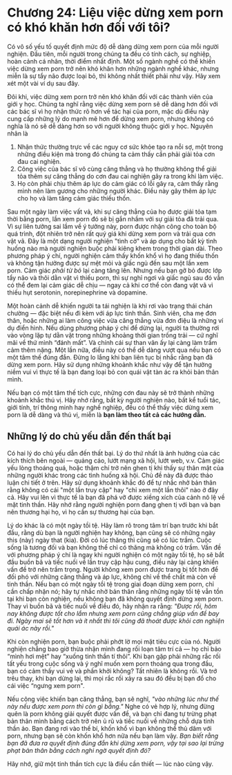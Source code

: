 # Chương 24: Liệu việc dừng xem porn có khó khăn hơn đối với tôi?

Có vô số yếu tố quyết định mức độ dễ dàng dừng xem porn của mỗi người nghiện. Đầu tiên, mỗi người trong chúng ta đều có tính cách, sự nghiệp, hoàn cảnh cá nhân, thời điểm nhất định. Một số ngành nghề có thể khiến việc dừng xem porn trở nên khó khăn hơn những ngành nghề khác, nhưng miễn là sự tẩy não được loại bỏ, thì không nhất thiết phải như vậy. Hãy xem xét một vài ví dụ sau đây.

Đôi khi, việc dừng xem porn trở nên khó khăn đối với các thành viên của giới y học. Chúng ta nghĩ rằng việc dừng xem porn sẽ dễ dàng hơn đối với các bác sĩ vì họ nhận thức rõ hơn về tác hại của porn, mặc dù điều này cung cấp những lý do mạnh mẽ hơn để dừng xem porn, nhưng không có nghĩa là nó sẽ dễ dàng hơn so với người không thuộc giới y học. Nguyên nhân là

1. Nhận thức thường trực về các nguy cơ sức khỏe tạo ra nỗi sợ, một trong những điều kiện mà trong đó chúng ta cảm thấy cần phải giải tỏa cơn đau cai nghiện.
2. Công việc của bác sĩ vô cùng căng thẳng và họ thường không thể giải tỏa thêm sự căng thẳng do cơn đau cai nghiện gây ra trong khi làm việc.
3. Họ còn phải chịu thêm áp lực do cảm giác có lỗi gây ra, cảm thấy rằng mình nên làm gương cho những người khác. Điều này gây thêm áp lực cho họ và làm tăng cảm giác thiếu thốn.

Sau một ngày làm việc vất vả, khi sự căng thẳng của họ được giải tỏa tạm thời bằng porn, lần xem porn đó sẽ bị gắn nhầm với sự giải tỏa đã trải qua. Vì sự liên tưởng sai lầm về ý tưởng này, porn được nhận công cho toàn bộ quá trình, đột nhiên trở nên rất quý giá khi dừng xem porn và trải qua cơn vật vã. Đây là một dạng người nghiện "tình cờ" và áp dụng cho bất kỳ tình huống nào mà người nghiện buộc phải kiêng khem trong thời gian dài. Theo phương pháp ý chí, người nghiện cảm thấy khốn khổ vì họ đang thiếu thốn và không tận hưởng được sự mệt mỏi và giấc ngủ đến sau một lần xem porn. Cảm giác *phải từ bỏ* lại càng tăng lên. Nhưng nếu bạn gỡ bỏ được lớp tẩy não và thôi dằn vặt vì thiếu porn, thì sự nghỉ ngơi và giấc ngủ sau đó vẫn có thể đem lại cảm giác dễ chịu — ngay cả khi cơ thể còn đang vật vã vì thiếu hụt serotonin, norepinephrine và dopamine.

Một hoàn cảnh dễ khiến người ta tái nghiện là khi rơi vào trạng thái chán chường — đặc biệt nếu đi kèm với áp lực tinh thần. Sinh viên, cha mẹ đơn thân, hoặc những ai làm công việc vừa căng thẳng vừa đơn điệu là những ví dụ điển hình. Nếu dùng phương pháp ý chí để dừng lại, người ta thường rơi vào vòng lặp tự dằn vặt trong những khoảng thời gian trống trải — cứ nghĩ mãi về thứ mình “đánh mất”. Và chính cái sự than vãn ấy lại càng làm trầm cảm thêm nặng. Một lần nữa, điều này có thể dễ dàng vượt qua nếu bạn có một tâm thế đúng đắn. Đừng lo lắng khi bạn liên tục bị nhắc rằng bạn đã dừng xem porn. Hãy sử dụng những khoảnh khắc như vậy để tận hưởng niềm vui vì thực tế là bạn đang loại bỏ con quái vật tàn ác ra khỏi bản thân mình.

Nếu bạn có một tâm thế tích cực, những cơn đau này sẽ trở thành những khoảnh khắc thú vị. Hãy nhớ rằng, bất kỳ người nghiện nào, bất kể tuổi tác, giới tính, trí thông minh hay nghề nghiệp, đều có thể thấy việc dừng xem porn là dễ dàng và thú vị, miễn là **bạn làm theo tất cả các hướng dẫn.**

## Những lý do chủ yếu dẫn đến thất bại

Có hai lý do chủ yếu dẫn đến thất bại. Lý do thứ nhất là ảnh hưởng của các kích thích bên ngoài — quảng cáo, lướt mạng xã hội, lướt web, v.v. Cảm giác yếu lòng thoáng quá, hoặc thậm chí trở nên ghen tị khi thấy sự thân mật của những người khác trong các tình huống xã hội. Chủ đề này đã được thảo luận chi tiết ở trên. Hãy sử dụng khoảnh khắc đó để tự nhắc nhở bản thân rằng không có cái "một lần truy cập" hay "chỉ xem một lần thôi" nào ở đây cả. Hãy vui lên vì thực tế là bạn đã phá vỡ được xiềng xích của cảnh nô lệ về mặt tinh thần. Hãy nhớ rằng người nghiện porn đang ghen tị với bạn và bạn nên thương hại họ, vì họ cần sự thương hại của bạn.

Lý do khác là có một ngày tồi tệ. Hãy làm rõ trong tâm trí bạn trước khi bắt đầu, rằng dù bạn là người nghiện hay không, bạn cũng sẽ có những ngày this (này) ngày that (kia). Đời có lúc thăng thì cũng sẽ có lúc trầm. Cuộc sống là tương đối và bạn không thể chỉ có thăng mà không có trầm. Vấn đề với phương pháp ý chí là ngay khi người nghiện có một ngày tồi tệ, họ sẽ bắt đầu buồn bã và tiếc nuối về lần truy cập hậu cung, điều này lại càng khiến vấn đề trở nên trầm trọng. Người không xem porn được trang bị tốt hơn để đối phó với những căng thẳng và áp lực, không chỉ về thể chất mà còn về tinh thần. Nếu bạn có một ngày tồi tệ trong giai đoạn dừng xem porn, chỉ cần chấp nhận nó; hãy tự nhắc nhở bản thân rằng những ngày tồi tệ vẫn tồn tại khi bạn còn nghiện, nếu không bạn đã không quyết định dừng xem porn. Thay vì buồn bã và tiếc nuối về điều đó, hãy nhận ra rằng: *"Được rồi, hôm nay không được tốt cho lắm nhưng xem porn cũng chẳng giúp vấn đề bay đi. Ngày mai sẽ tốt hơn và ít nhất thì tôi cũng đã thoát được khỏi cơn nghiện quái ác này rồi."*

Khi còn nghiện porn, bạn buộc phải phớt lờ mọi mặt tiêu cực của nó. Người nghiện chẳng bao giờ thừa nhận mình đang rối loạn tâm trí cả — họ chỉ bảo “mình hơi mệt” hay “xuống tinh thần tí thôi”. Khi bạn gặp phải những rắc rối tất yếu trong cuộc sống và ý nghĩ muốn xem porn thoáng qua trong đầu, bạn có cảm thấy vui vẻ và phấn khởi không? Tất nhiên là không rồi. Và trớ trêu thay, khi bạn dừng lại, thì mọi rắc rối xảy ra sau đó đều bị bạn đổ cho cái việc “ngưng xem porn".

Nếu công việc khiến bạn căng thẳng, bạn sẽ nghĩ, *"vào những lúc như thế này nếu được xem porn thì còn gì bằng."* Nghe có vẻ hợp lý, nhưng đừng quên là porn không giải quyết được vấn đề, và bạn chỉ đang tự trừng phạt bản thân mình bằng cách trở nên ủ rũ và tiếc nuối về những chỗ dựa tinh thần ảo. Bạn đang rơi vào thế bí, khốn khổ vì bạn không thể thủ dâm với porn, nhưng bạn sẽ còn khốn khổ hơn nữa nếu bạn làm vậy. *Bạn biết rằng bạn đã đưa ra quyết định đúng đắn khi dừng xem porn, vậy tại sao lại trừng phạt bản thân bằng cách nghi ngờ quyết định đó?*

Hãy nhớ, giữ một tinh thần tích cực là điều cần thiết — lúc nào cũng vậy.

